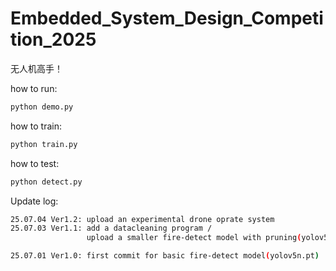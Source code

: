 # Embedded_System_Design_Competition_2025
无人机高手！

how to run:
```bash
python demo.py
```

how to train:
```bash
python train.py
```

how to test:
```bash
python detect.py
```

Update log:
```bash
25.07.04 Ver1.2: upload an experimental drone oprate system 
25.07.03 Ver1.1: add a datacleaning program / 
                 upload a smaller fire-detect model with pruning(yolov5n.pt)

25.07.01 Ver1.0: first commit for basic fire-detect model(yolov5n.pt)
```
